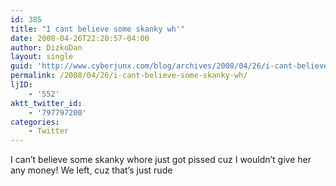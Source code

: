 ```yaml
---
id: 385
title: "I cant believe some skanky wh'"
date: 2008-04-26T22:20:57-04:00
author: DizkoDan
layout: single
guid: 'http://www.cyberjunx.com/blog/archives/2008/04/26/i-cant-believe-some-skanky-wh/'
permalink: /2008/04/26/i-cant-believe-some-skanky-wh/
ljID:
    - '552'
aktt_twitter_id:
    - '797797200'
categories:
    - Twitter
---
```


I can’t believe some skanky whore just got pissed cuz I wouldn’t give her any money! We left, cuz that’s just rude